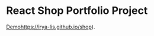 # React Shop Portfolio Project

 [Demo](https://irya-lis.github.io/shop)https://irya-lis.github.io/shop).

